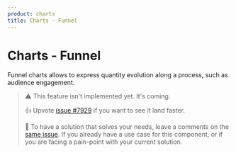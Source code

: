 ```yaml
---
product: charts
title: Charts - Funnel
---
```


# Charts - Funnel

<p class='description'>Funnel charts allows to express quantity evolution along a process, such as audience engagement.</p>

> ⚠️ This feature isn't implemented yet. It's coming.
>
> 👍 Upvote [issue #7929](https://github.com/mui/mui-x/issues/7929) if you want to see it land faster.
>
> 💬 To have a solution that solves your needs, leave a comments on the [same issue](https://github.com/mui/mui-x/issues/7929).
> If you already have a use case for this component, or if you are facing a pain-point with your current solution.

